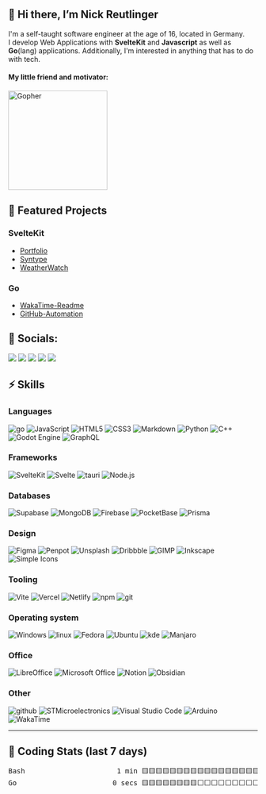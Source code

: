 ## 👋 Hi there, I’m Nick Reutlinger

I'm a self-taught software engineer at the age of 16, located in Germany.  
I develop Web Applications with **SvelteKit** and **Javascript** as well as **Go**(lang) applications. Additionally, I'm interested in anything that has to do with tech.


#### My little friend and motivator:
<img width="200px" alt="Gopher" src="https://user-images.githubusercontent.com/95316598/214095172-ebc3cab6-df43-4895-9213-68b909648214.jpeg">

## 🚀 Featured Projects

### SvelteKit

-   [Portfolio](https://nickreutlinger.de)
-   [Syntype](https://syntype.vercel.app)
-   [WeatherWatch](https://weatherwatch.vercel.app/)

### Go

-   [WakaTime-Readme](https://github.com/NickRTR/WakaTime-Readme)
-   [GitHub-Automation](https://github.com/NickRTR/GitHub-Automation)

## 💬 Socials:

<a href="https://twitter.com/nick_reutlinger"><img src="https://img.shields.io/badge/Twitter-1DA1F2?style=for-the-badge&logo=twitter&logoColor=white"></a>
<a href="https://github.com/NickRTR"><img src="https://img.shields.io/badge/GitHub-100000?style=for-the-badge&logo=github&logoColor=white"></a>
<a href="https://www.linkedin.com/in/nick-reutlinger-9a89ab236/"><img src="https://img.shields.io/badge/LinkedIn-0077B5?style=for-the-badge&logo=linkedin&logoColor=white"></a>
<a href="https://stackoverflow.com/users/17878912/nickrtr"><img src="https://img.shields.io/badge/Stack_Overflow-FE7A16?style=for-the-badge&logo=stack-overflow&logoColor=white"></a>
<a href="https://nickreutlinger.itch.io"><img src="https://img.shields.io/badge/Itch.io-FA5C5C?style=for-the-badge&logo=itchdotio&logoColor=white"></a>

## ⚡ Skills

### Languages

![go](https://img.shields.io/badge/go-00ADD8?style=for-the-badge&logo=go&logoColor=FFFFFF)
![JavaScript](https://img.shields.io/badge/JavaScript-F7DF1E?style=for-the-badge&logo=JavaScript&logoColor=000000)
![HTML5](https://img.shields.io/badge/HTML5-E34F26?style=for-the-badge&logo=HTML5&logoColor=FFFFFF)
![CSS3](https://img.shields.io/badge/CSS3-1572B6?style=for-the-badge&logo=CSS3&logoColor=FFFFFF)
![Markdown](https://img.shields.io/badge/Markdown-000000?style=for-the-badge&logo=Markdown&logoColor=FFFFFF)
![Python](https://img.shields.io/badge/Python-3776AB?style=for-the-badge&logo=Python&logoColor=FFFFFF)
![C++](https://img.shields.io/badge/C++-00599C?style=for-the-badge&logo=C++&logoColor=FFFFFF)
<img src="https://img.shields.io/badge/Godot Engine-478CBF?style=for-the-badge&logo=Godot Engine&logoColor=FFFFFF" alt="Godot Engine">
![GraphQL](https://img.shields.io/badge/GraphQL-E10098?style=for-the-badge&logo=GraphQL&logoColor=FFFFFF)

### Frameworks

![SvelteKit](https://img.shields.io/badge/SvelteKit-FF3E00?style=for-the-badge&logo=Svelte&logoColor=FFFFFF)
![Svelte](https://img.shields.io/badge/Svelte-4A4A55?style=for-the-badge&logo=svelte&logoColor=FF3E00)
![tauri](https://img.shields.io/badge/tauri-FFC131?style=for-the-badge&logo=tauri&logoColor=000000)
![Node.js](https://img.shields.io/badge/Node.js-339933?style=for-the-badge&logo=Node.js&logoColor=FFFFFF)

### Databases

![Supabase](https://img.shields.io/badge/Supabase-3ECF8E?style=for-the-badge&logo=Supabase&logoColor=000000)
![MongoDB](https://img.shields.io/badge/MongoDB-47A248?style=for-the-badge&logo=MongoDB&logoColor=FFFFFF)
![Firebase](https://img.shields.io/badge/Firebase-FFCA28?style=for-the-badge&logo=Firebase&logoColor=000000)
![PocketBase](https://img.shields.io/badge/PocketBase-B8DBE4?style=for-the-badge&logo=PocketBase&logoColor=000000)
![Prisma](https://img.shields.io/badge/Prisma-2D3748?style=for-the-badge&logo=Prisma&logoColor=FFFFFF)

### Design

![Figma](https://img.shields.io/badge/Figma-F24E1E?style=for-the-badge&logo=Figma&logoColor=FFFFFF)
![Penpot](https://img.shields.io/badge/Penpot-FFFFFF?style=for-the-badge&logo=Penpot&logoColor=000000)
![Unsplash](https://img.shields.io/badge/Unsplash-000000?style=for-the-badge&logo=Unsplash&logoColor=FFFFFF)
![Dribbble](https://img.shields.io/badge/Dribbble-EA4C89?style=for-the-badge&logo=Dribbble&logoColor=FFFFFF)
![GIMP](https://img.shields.io/badge/GIMP-5C5543?style=for-the-badge&logo=GIMP&logoColor=FFFFFF)
![Inkscape](https://img.shields.io/badge/Inkscape-000000?style=for-the-badge&logo=Inkscape&logoColor=FFFFFF)
<img src="https://img.shields.io/badge/Simple Icons-FFFFFF?style=for-the-badge&logo=Simple Icons&logoColor=111111" alt="Simple Icons">

### Tooling

![Vite](https://img.shields.io/badge/Vite-646CFF?style=for-the-badge&logo=Vite&logoColor=FFFFFF)
![Vercel](https://img.shields.io/badge/Vercel-000000?style=for-the-badge&logo=Vercel&logoColor=FFFFFF)
![Netlify](https://img.shields.io/badge/Netlify-00C7B7?style=for-the-badge&logo=Netlify&logoColor=FFFFFF)
![npm](https://img.shields.io/badge/npm-CB3837?style=for-the-badge&logo=npm&logoColor=FFFFFF)
![git](https://img.shields.io/badge/git-F05032?style=for-the-badge&logo=git&logoColor=FFFFFF)

### Operating system

![Windows](https://img.shields.io/badge/Windows-0078D6?style=for-the-badge&logo=Windows&logoColor=FFFFFF)
![linux](https://img.shields.io/badge/linux-FCC624?style=for-the-badge&logo=linux&logoColor=000000)
![Fedora](https://img.shields.io/badge/Fedora-51A2DA?style=for-the-badge&logo=Fedora&logoColor=FFFFFF)
![Ubuntu](https://img.shields.io/badge/Ubuntu-E95420?style=for-the-badge&logo=Ubuntu&logoColor=FFFFFF)
![kde](https://img.shields.io/badge/kde-1D99F3?style=for-the-badge&logo=kde&logoColor=FFFFFF)
![Manjaro](https://img.shields.io/badge/Manjaro-35BF5C?style=for-the-badge&logo=Manjaro&logoColor=FFFFFF)

### Office

![LibreOffice](https://img.shields.io/badge/LibreOffice-18A303?style=for-the-badge&logo=LibreOffice&logoColor=FFFFFF)
<img src="https://img.shields.io/badge/Microsoft Office-D83B01?style=for-the-badge&logo=Microsoft Office&logoColor=FFFFFF" alt="Microsoft Office">
![Notion](https://img.shields.io/badge/Notion-000000?style=for-the-badge&logo=Notion&logoColor=FFFFFF)
![Obsidian](https://img.shields.io/badge/Obsidian-483699?style=for-the-badge&logo=Obsidian&logoColor=FFFFFF)

### Other

![github](https://img.shields.io/badge/github-181717?style=for-the-badge&logo=github&logoColor=FFFFFF)
![STMicroelectronics](https://img.shields.io/badge/STMicroelectronics-03234B?style=for-the-badge&logo=STMicroelectronics&logoColor=FFFFFF)
<img src="https://img.shields.io/badge/Visual Studio Code-007ACC?style=for-the-badge&logo=Visual Studio Code&logoColor=FFFFFF" alt="Visual Studio Code">
![Arduino](https://img.shields.io/badge/Arduino-00979D?style=for-the-badge&logo=Arduino&logoColor=FFFFFF)
![WakaTime](https://img.shields.io/badge/WakaTime-000000?style=for-the-badge&logo=WakaTime&logoColor=FFFFFF)

---

## 📅 Coding Stats (last 7 days)

<!--WakaTime-Start-->
<pre>Bash                      1 min 🟨🟨🟨🟨🟨🟨🟨🟨🟨🟨🟨🟨🟨🟨🟨🟨🟨⬜⬜⬜⬜⬜⬜⬜⬜ 67.68 %</br>Go                       0 secs 🟨🟨🟨🟨🟨🟨🟨🟨⬜⬜⬜⬜⬜⬜⬜⬜⬜⬜⬜⬜⬜⬜⬜⬜⬜ 32.32 %</br></pre>
<!--WakaTime-End-->
